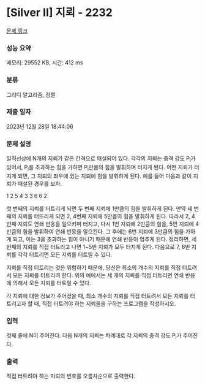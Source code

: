 # [Silver II] 지뢰 - 2232 

[문제 링크](https://www.acmicpc.net/problem/2232) 

### 성능 요약

메모리: 29552 KB, 시간: 412 ms

### 분류

그리디 알고리즘, 정렬

### 제출 일자

2023년 12월 28일 18:44:06

### 문제 설명

<p>일직선상에 N개의 지뢰가 같은 간격으로 매설되어 있다. 각각의 지뢰는 충격 강도 P<sub>i</sub>가 있어서, P<sub>i</sub>를 초과하는 힘을 가하면 P<sub>i</sub>만큼의 힘을 발휘하며 터지게 된다. 어떤 지뢰가 터지게 되면, 그 지뢰의 좌우에 있는 지뢰에 힘을 발휘하게 된다. 예를 들어 다음과 같이 지뢰가 매설된 경우를 보자.</p>

<p>1 2 5 4 3 3 6 6 2</p>

<p>첫 번째의 지뢰를 터트리게 되면 두 번째 지뢰에 1만큼의 힘을 발휘하게 된다. 만약 세 번째의 지뢰를 터뜨리게 되면 2, 4번째 지뢰에 5만큼의 힘을 발휘하게 된다. 따라서 2, 4번째 지뢰도 연쇄 반응을 일으키며 터지고, 다시 1번 지뢰에 2만큼의 힘을, 5번 지뢰에 4만큼의 힘을 발휘하여 연쇄 반응을 일으킨다. 그 후에는 6번 지뢰에 3만큼의 힘을 가하게 되고, 이는 3을 초과하는 힘이 아니기 때문에 연쇄 반응이 멈추게 된다. 정리하면, 세 번째의 지뢰를 직접 터트리고 나면 1~5번 지뢰가 모두 터지게 된다. 다음으로 7, 8번 지뢰를 각각 터트리면 모든 지뢰를 터트릴 수 있다.</p>

<p>지뢰를 직접 터트리는 것은 위험하기 때문에, 당신은 최소의 개수의 지뢰를 직접 터트려서 모든 지뢰를 터트리려 한다. 위의 예에서는 세 개의 지뢰를 직접 터트리면 연쇄 반응에 의해서 모든 지뢰를 터트릴 수 있다.</p>

<p>각 지뢰에 대한 정보가 주어졌을 때, 최소 개수의 지뢰를 직접 터트려서 모든 지뢰를 터트리고자 할 때, 직접 터트려야 하는 지뢰들을 구하는 프로그램을 작성하시오.</p>

### 입력 

 <p>첫째 줄에 N이 주어진다. 다음 N개의 지뢰는 차례대로 각 지뢰의 충격 강도 P<sub>i</sub>가 주어진다.</p>

### 출력 

 <p>직접 터트려야 하는 지뢰의 번호를 오름차순으로 출력한다.</p>

